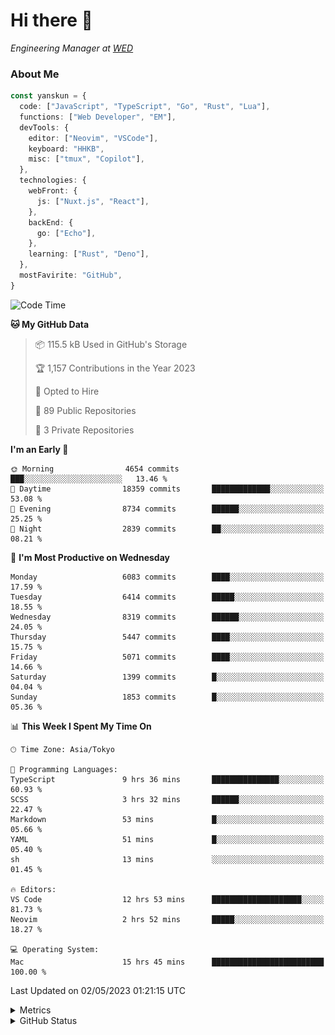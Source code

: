 # Hi there&nbsp;:wave:

<!-- ![Alt text](https://spotify-recently-played-readme.vercel.app/api?user=31kynbuubkiu3r4qh4hjuaglhfay) -->

_Engineering Manager at [WED](https://github.com/wedinc)_

### About Me

```ts
const yanskun = {
  code: ["JavaScript", "TypeScript", "Go", "Rust", "Lua"],
  functions: ["Web Developer", "EM"],
  devTools: {
    editor: ["Neovim", "VSCode"],
    keyboard: "HHKB",
    misc: ["tmux", "Copilot"],
  },
  technologies: {
    webFront: {
      js: ["Nuxt.js", "React"],
    },
    backEnd: {
      go: ["Echo"],
    },
    learning: ["Rust", "Deno"],
  },
  mostFavirite: "GitHub",
}
```

<!--START_SECTION:waka-->
![Code Time](http://img.shields.io/badge/Code%20Time-288%20hrs%2055%20mins-blue)

**🐱 My GitHub Data** 

> 📦 115.5 kB Used in GitHub's Storage 
 > 
> 🏆 1,157 Contributions in the Year 2023
 > 
> 💼 Opted to Hire
 > 
> 📜 89 Public Repositories 
 > 
> 🔑 3 Private Repositories 
 > 
**I'm an Early 🐤** 

```text
🌞 Morning                4654 commits        ███░░░░░░░░░░░░░░░░░░░░░░   13.46 % 
🌆 Daytime                18359 commits       █████████████░░░░░░░░░░░░   53.08 % 
🌃 Evening                8734 commits        ██████░░░░░░░░░░░░░░░░░░░   25.25 % 
🌙 Night                  2839 commits        ██░░░░░░░░░░░░░░░░░░░░░░░   08.21 % 
```
📅 **I'm Most Productive on Wednesday** 

```text
Monday                   6083 commits        ████░░░░░░░░░░░░░░░░░░░░░   17.59 % 
Tuesday                  6414 commits        █████░░░░░░░░░░░░░░░░░░░░   18.55 % 
Wednesday                8319 commits        ██████░░░░░░░░░░░░░░░░░░░   24.05 % 
Thursday                 5447 commits        ████░░░░░░░░░░░░░░░░░░░░░   15.75 % 
Friday                   5071 commits        ████░░░░░░░░░░░░░░░░░░░░░   14.66 % 
Saturday                 1399 commits        █░░░░░░░░░░░░░░░░░░░░░░░░   04.04 % 
Sunday                   1853 commits        █░░░░░░░░░░░░░░░░░░░░░░░░   05.36 % 
```


📊 **This Week I Spent My Time On** 

```text
🕑︎ Time Zone: Asia/Tokyo

💬 Programming Languages: 
TypeScript               9 hrs 36 mins       ███████████████░░░░░░░░░░   60.93 % 
SCSS                     3 hrs 32 mins       ██████░░░░░░░░░░░░░░░░░░░   22.47 % 
Markdown                 53 mins             █░░░░░░░░░░░░░░░░░░░░░░░░   05.66 % 
YAML                     51 mins             █░░░░░░░░░░░░░░░░░░░░░░░░   05.40 % 
sh                       13 mins             ░░░░░░░░░░░░░░░░░░░░░░░░░   01.45 % 

🔥 Editors: 
VS Code                  12 hrs 53 mins      ████████████████████░░░░░   81.73 % 
Neovim                   2 hrs 52 mins       █████░░░░░░░░░░░░░░░░░░░░   18.27 % 

💻 Operating System: 
Mac                      15 hrs 45 mins      █████████████████████████   100.00 % 
```


 Last Updated on 02/05/2023 01:21:15 UTC
<!--END_SECTION:waka-->

<details>
  <summary>Metrics</summary>
  <img src="https://github.com/yanskun/yanskun/blob/main/github-metrics.svg" alt="Metrics">
</details>

<details>
  <summary>GitHub Status</summary>
  <picture>
    <source media="(prefers-color-scheme: dark)" srcset="https://raw.githubusercontent.com/yanskun/yanskun/master/profile-summary-card-output/nord_dark/0-profile-details.svg">
   <img src="https://raw.githubusercontent.com/yanskun/yanskun/master/profile-summary-card-output/default/0-profile-details.svg">
  </picture>
  <br>
  <picture>
    <source media="(prefers-color-scheme: dark)" srcset="https://raw.githubusercontent.com/yanskun/yanskun/master/profile-summary-card-output/nord_dark/1-repos-per-language.svg">
   <img src="https://raw.githubusercontent.com/yanskun/yanskun/master/profile-summary-card-output/default/1-repos-per-language.svg">
  </picture>
  <picture>
    <source media="(prefers-color-scheme: dark)" srcset="https://raw.githubusercontent.com/yanskun/yanskun/master/profile-summary-card-output/nord_dark/2-most-commit-language.svg">
   <img src="https://raw.githubusercontent.com/yanskun/yanskun/master/profile-summary-card-output/default/2-most-commit-language.svg">
  </picture>
  <br>
  <picture>
    <source media="(prefers-color-scheme: dark)" srcset="https://raw.githubusercontent.com/yanskun/yanskun/master/profile-summary-card-output/nord_dark/3-stats.svg">
   <img src="https://raw.githubusercontent.com/yanskun/yanskun/master/profile-summary-card-output/default/3-stats.svg">
  </picture>
  <picture>
    <source media="(prefers-color-scheme: dark)" srcset="https://raw.githubusercontent.com/yanskun/yanskun/master/profile-summary-card-output/nord_dark/4-productive-time.svg">
   <img src="https://raw.githubusercontent.com/yanskun/yanskun/master/profile-summary-card-output/default/4-productive-time.svg">
  </picture>
</details>
